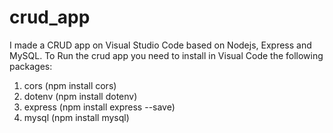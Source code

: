 # crud_app
I made a CRUD app on Visual Studio Code based on Nodejs, Express and MySQL.
To Run the crud app you need to install in Visual Code the following packages:
1. cors (npm install cors)
2. dotenv (npm install dotenv) 
3. express (npm install express --save)
4. mysql (npm install mysql)
